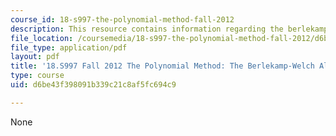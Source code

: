```yaml
---
course_id: 18-s997-the-polynomial-method-fall-2012
description: This resource contains information regarding the berlekamp-welch algorithm.
file_location: /coursemedia/18-s997-the-polynomial-method-fall-2012/d6be43f398091b339c21c8af5fc694c9_MIT18_S997F12_lec2.pdf
file_type: application/pdf
layout: pdf
title: '18.S997 Fall 2012 The Polynomial Method: The Berlekamp-Welch Algorithm'
type: course
uid: d6be43f398091b339c21c8af5fc694c9

---
```

None